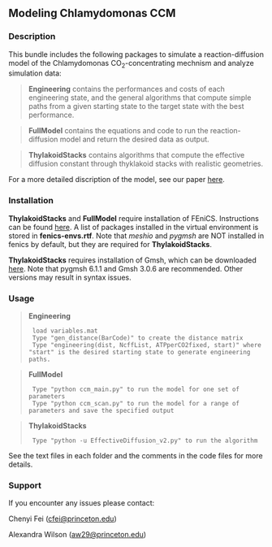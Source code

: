 ## Modeling Chlamydomonas CCM

### Description
This bundle includes the following packages to simulate a reaction-diffusion model of the Chlamydomonas CO<sub>2</sub>-concentrating mechnism and analyze simulation data:  

>**Engineering** contains the performances and costs of each engineering state, and the general algorithms that compute simple paths from a given starting state to the target state with the best performance. 

>**FullModel** contains the equations and code to run the reaction-diffusion model and return the desired data as output. 

>**ThylakoidStacks** contains algorithms that compute the effective diffusion constant through thyklakoid stacks with realistic geometries.

For a more detailed discription of the model, see our paper [here](https://www.nature.com/articles/s41477-022-01153-7).

### Installation

**ThylakoidStacks** and **FullModel** require installation of FEniCS. Instructions can be found [here](https://fenicsproject.org/download/). A list of packages installed in the virtual environment is stored in **fenics-envs.rtf**. Note that *meshio* and *pygmsh* are NOT installed in fenics by default, but they are required for **ThylakoidStacks**.

**ThylakoidStacks** requires installation of Gmsh, which can be downloaded [here](https://gmsh.info/#Download). Note that pygmsh 6.1.1 and Gmsh 3.0.6 are recommended. Other versions may result in syntax issues. 


### Usage

>**Engineering** 
>
>      load variables.mat
>      Type "gen_distance(BarCode)" to create the distance matrix
>      Type "engineering(dist, NcffList, ATPperCO2fixed, start)" where "start" is the desired starting state to generate engineering paths.

>**FullModel** 
>
>      Type "python ccm_main.py" to run the model for one set of parameters
>      Type "python ccm_scan.py" to run the model for a range of parameters and save the specified output

>**ThylakoidStacks** 
>
>      Type "python -u EffectiveDiffusion_v2.py" to run the algorithm


See the text files in each folder and the comments in the code files for more details.

### Support

If you encounter any issues please contact:

Chenyi Fei (<cfei@princeton.edu>)

Alexandra Wilson (<aw29@princeton.edu>)
